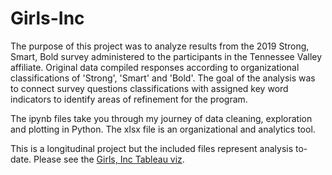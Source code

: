 # Girls-Inc
The purpose of this project was to analyze results from the 2019 Strong, Smart, Bold  survey administered to the participants in the Tennessee Valley affiliate.
Original data compiled responses according to organizational classifications of 'Strong', 'Smart' and 'Bold'. 
The goal of the analysis was to connect survey questions classifications with assigned key word indicators to identify areas of refinement for the program. 

The ipynb files take you through my journey of data cleaning, exploration and plotting in Python.
The xlsx file is an organizational and analytics tool. 

This is a longitudinal project but the included files represent analysis to-date.
Please see the [Girls, Inc Tableau viz](https://public.tableau.com/views/GirlsInc/Dashboard1?:language=en-US&:sid=&:display_count=n&:origin=viz_share_link).
